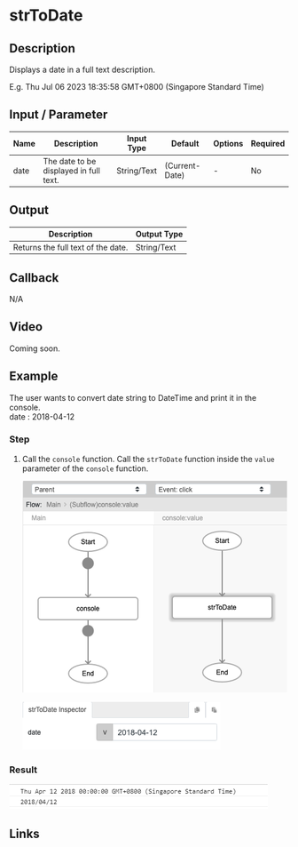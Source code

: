 ﻿# strToDate

## Description

Displays a date in a full text description.

E.g. Thu Jul 06 2023 18:35:58 GMT+0800 (Singapore Standard Time)

## Input / Parameter
    
| Name | Description | Input Type | Default | Options | Required |
| ------ | ------ | ------ | ------ | ------ | ------ |
| date | The date to be displayed in full text. | String/Text | (Current-Date) | - | No |

## Output   

| Description | Output Type |
| ------ | ------ |
| Returns the full text of the date. | String/Text |

## Callback

N/A

## Video

Coming soon.

## Example

The user wants to convert date string to DateTime and print it in the console.
</br>
date : 2018-04-12<br />

### Step

1. Call the `console` function. Call the `strToDate` function inside the `value` parameter of the `console` function.

    ![](./strToDate-step-1.png)

    ![](./strToDate-step-2.png)

### Result

![](./strToDate-result-1.png)

## Links